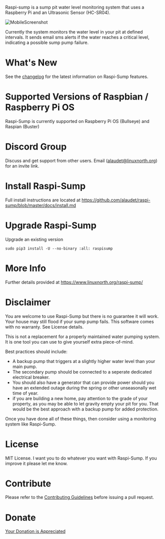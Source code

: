 Raspi-sump is a sump pit water level monitoring system that uses a Raspberry Pi and an Ultrasonic Sensor (HC-SR04).

![MobileScreenshot](https://www.linuxnorth.org/raspi-sump/images/rsump_mobile.jpg)

Currently the system monitors the water level in your pit at defined intervals. It sends
email sms alerts if the water reaches a critical level, indicating a possible sump pump failure.

# What's New

See the [changelog](https://github.com/alaudet/raspi-sump/blob/master/changelog) for the latest information on Raspi-Sump features.

# Supported Versions of Raspbian / Raspberry Pi OS

Raspi-Sump is currently supported on Raspberry Pi OS (Bullseye) and Raspian (Buster)

# Discord Group

Discuss and get support from other users. Email (alaudet@linuxnorth.org) for an invite link.

# Install Raspi-Sump

Full install instructions are located at https://github.com/alaudet/raspi-sump/blob/master/docs/install.md

# Upgrade Raspi-Sump

Upgrade an existing version

    sudo pip3 install -U --no-binary :all: raspisump

# More Info

Further details provided at https://www.linuxnorth.org/raspi-sump/

# Disclaimer

You are welcome to use Raspi-Sump but there is no guarantee it will work. Your house may still flood if your sump pump fails. This software comes with no warranty. See License details.

This is not a replacement for a properly maintained water pumping system. It is one tool you can use to give yourself extra piece-of-mind.

Best practices should include:

- A backup pump that triggers at a slightly higher water level than your main pump.
- The secondary pump should be connected to a seperate dedicated electrical breaker.
- You should also have a generator that can provide power should you have an extended outage during the spring or other unseasonally wet time of year.
- if you are building a new home, pay attention to the grade of your property, as you may be able to let gravity empty your pit for you. That would be the best approach with a backup pump for added protection.

Once you have done all of these things, then consider using a monitoring system like Raspi-Sump.

# License

MIT License. I want you to do whatever you want with Raspi-Sump. If you
improve it please let me know.

# Contribute

Please refer to the [Contributing Guidelines](https://github.com/alaudet/raspi-sump/blob/master/CONTRIBUTING.md) before issuing a pull request.

# Donate

[Your Donation is Appreciated](https://www.linuxnorth.org/donate/)
